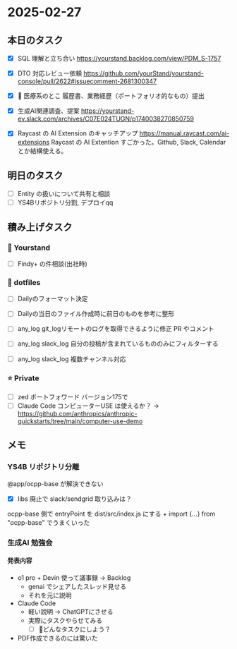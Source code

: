 # 2025-02-27

## 本日のタスク

- [x] SQL 理解と立ち合い https://yourstand.backlog.com/view/PDM_S-1757
- [x] DTO 対応レビュー依頼 https://github.com/yourStand/yourstand-console/pull/2622#issuecomment-2681300347
- [x] 📝 医療系のとこ 履歴書、業務経歴（ポートフォリオ的なもの）提出

- [x] 生成AI関連調査、提案 https://yourstand-ev.slack.com/archives/C07E024TUGN/p1740038270850759

- [x] Raycast の AI Extension のキャッチアップ https://manual.raycast.com/ai-extensions
Raycast の AI Extention すごかった。Github, Slack, Calendar とか結構使える。

## 明日のタスク

- [ ] Entity の扱いについて共有と相談
- [ ] YS4Bリポジトリ分割, デプロイqq

## 積み上げタスク

### 🔵 Yourstand

- [ ] Findy+ の件相談(出社時)

### 🔴 dotfiles

- [ ] Dailyのフォーマット決定
- [ ] Dailyの当日のファイル作成時に前日のものを参考に整形

- [ ] any_log git_logリモートのログを取得できるように修正 PR やコメント
- [ ] any_log slack_log 自分の投稿が含まれているもののみにフィルターする
- [ ] any_log slack_log 複数チャンネル対応

### ⭐️ Private

- [ ] zed ポートフォワード バージョン175で
- [ ] Claude Code コンピューターUSE は使えるか？ -> https://github.com/anthropics/anthropic-quickstarts/tree/main/computer-use-demo

## メモ

### YS4B リポジトリ分離

@app/ocpp-base が解決できない

- [x] libs 廃止で slack/sendgrid 取り込みは？

ocpp-base 側で entryPoint を dist/src/index.js にする + import {...} from "ocpp-base" でうまくいった

### 生成AI 勉強会

#### 発表内容

- o1 pro + Devin 使って議事録 -> Backlog
	- genai でシェアしたスレッド見せる
	- それを元に説明
- Claude Code
	- 軽い説明 -> ChatGPTにさせる
	- 実際にタスクやらせてみる 
		- [ ] 🔶どんなタスクにしよう？

- PDF作成できるのには驚いた